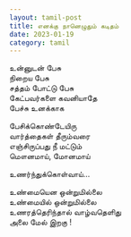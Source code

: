 ```yaml
---
layout: tamil-post
title: எனக்கு நானெழுதும் கடிதம்
date: 2023-01-19
category: tamil
---
```


உன்னுடன் பேசு  
நிறைய பேசு  
சத்தம் போட்டு பேசு  
கேட்பவர்களை கவனியாதே  
பேச்சு உனக்காக  
  
பேசிக்கொண்டேயிரு  
வார்த்தைகள் தீரும்வரை  
எஞ்சிருப்பது நீ மட்டும்  
மௌனமாய், மோனமாய்  
  
உணர்ந்துக்கொள்வாய்...  
  
உண்மையென ஒன்றுமில்லை  
உண்மையில் ஒன்றுமில்லை  
உணரத்தெரிந்தால் வாழ்வதெளிது  
அலை மேல் இறகு !  

